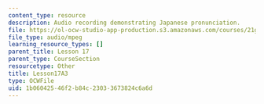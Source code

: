 ```yaml
---
content_type: resource
description: Audio recording demonstrating Japanese pronunciation.
file: https://ol-ocw-studio-app-production.s3.amazonaws.com/courses/21g-504-japanese-iv-spring-2009/1b06042546f2b84c23033673824c6a6d_Lesson17A3.mp3
file_type: audio/mpeg
learning_resource_types: []
parent_title: Lesson 17
parent_type: CourseSection
resourcetype: Other
title: Lesson17A3
type: OCWFile
uid: 1b060425-46f2-b84c-2303-3673824c6a6d
---
```

